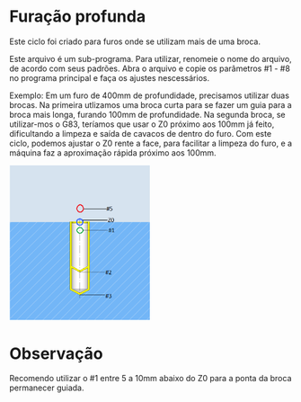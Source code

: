 # Furação profunda 

Este ciclo foi criado para furos onde se utilizam mais de uma broca.

Este arquivo é um sub-programa. Para utilizar, renomeie o nome do arquivo, de acordo com seus padrões. Abra o arquivo e copie os parâmetros #1 - #8 no programa principal e faça os ajustes nescessários.

Exemplo: Em um furo de 400mm de profundidade, precisamos utilizar duas brocas. Na primeira utlizamos uma broca curta para se fazer um guia para a broca mais longa, furando 100mm de profundidade. Na segunda broca, se utilizar-mos o G83, teríamos que usar o Z0 próximo aos 100mm já feito, dificultando a limpeza e saída de cavacos de dentro do furo. Com este ciclo, podemos ajustar o Z0 rente a face, para facilitar a limpeza do furo, e a máquina faz a aproximação rápida próximo aos 100mm.

<div align="center"> </div>

<img src="https://github.com/Junior-Radaic/Programas-Parametrizados-Centro-de-Usinagem/blob/main/Fanuc/Pica-Pau-com-Aproximacao/G83.PNG" width="250" />



# Observação
Recomendo utilizar o #1 entre 5 a 10mm abaixo do Z0 para a ponta da broca permanecer guiada.